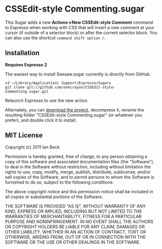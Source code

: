 # CSSEdit-style Commenting.sugar

This Sugar adds a new **Actions&rarr;New CSSEdit-style Comment** command to Espresso when working with CSS that will insert a new comment at your cursor (if outside of a selector block) or after the current selector block. You can also use the shortcut `command shift option /`.

## Installation

**Requires Espresso 2**

The easiest way to install Seesaw.sugar currently is directly from GitHub:

    cd ~/Library/Application\ Support/Espresso/Sugars
    git clone git://github.com/onecrayon/CSSEdit-style-Commenting.sugar.git

Relaunch Espresso to use the new action.

Alternately, you can [download the project](https://github.com/onecrayon/CSSEdit-style-Commenting.sugar/zipball/master), decompress it, rename the resulting folder "CSSEdit-style Commenting.sugar" (or whatever you prefer), and double click it to install.

## MIT License

Copyright (c) 2011 Ian Beck

Permission is hereby granted, free of charge, to any person obtaining a copy of this software and associated documentation files (the "Software"), to deal in the Software without restriction, including without limitation the rights to use, copy, modify, merge, publish, distribute, sublicense, and/or sell copies of the Software, and to permit persons to whom the Software is furnished to do so, subject to the following conditions:

The above copyright notice and this permission notice shall be included in all copies or substantial portions of the Software.

THE SOFTWARE IS PROVIDED "AS IS", WITHOUT WARRANTY OF ANY KIND, EXPRESS OR IMPLIED, INCLUDING BUT NOT LIMITED TO THE WARRANTIES OF MERCHANTABILITY, FITNESS FOR A PARTICULAR PURPOSE AND NONINFRINGEMENT. IN NO EVENT SHALL THE AUTHORS OR COPYRIGHT HOLDERS BE LIABLE FOR ANY CLAIM, DAMAGES OR OTHER LIABILITY, WHETHER IN AN ACTION OF CONTRACT, TORT OR OTHERWISE, ARISING FROM, OUT OF OR IN CONNECTION WITH THE SOFTWARE OR THE USE OR OTHER DEALINGS IN THE SOFTWARE.

